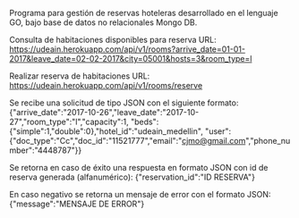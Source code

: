Programa para gestión de reservas hoteleras desarrollado en el lenguaje GO, bajo base de datos no relacionales Mongo DB.

Consulta de habitaciones disponibles para reserva
URL: https://udeain.herokuapp.com/api/v1/rooms?arrive_date=01-01-2017&leave_date=02-02-2017&city=05001&hosts=3&room_type=l

Realizar reserva de habitaciones
URL: https://udeain.herokuapp.com/api/v1/rooms/reserve

Se recibe una solicitud de tipo JSON con el siguiente formato:
{"arrive_date":"2017-10-26","leave_date":"2017-10-27","room_type":"l","capacity":1,
"beds":{"simple":1,"double":0},"hotel_id":"udeain_medellin",
"user":{"doc_type":"Cc","doc_id":"11521777","email":"cjmo@gmail.com","phone_number":"4448787"}}

Se retorna en caso de éxito una respuesta en formato JSON con id de reserva generada (alfanumérico): 
{"reservation_id":"ID RESERVA"}

En caso negativo se retorna un mensaje de error con el formato JSON:
{"message":"MENSAJE DE ERROR"}
